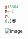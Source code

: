``` c++
@16384 
M=-1 
@0 
0;JMP
```
![image](https://github.com/user-attachments/assets/5fdc2880-e74b-4bea-8d60-3a4d7e9ee4ff)

